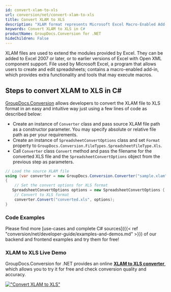 ```yaml
---
id: convert-xlam-to-xls
url: conversion/net/convert-xlam-to-xls
title: Convert XLAM to XLS
description: "XLAM format represents Microsoft Excel Macro-Enabled Add-In with .xlam extension. Learn how to convert XLAM to XLS file programmatically in C# language using GroupDocs.Conversion for .NET library."
keywords: Convert XLAM to XLS in C#
productName: GroupDocs.Conversion for .NET
hideChildren: False
---
```


XLAM files are used to extend the modules provided by Excel. They can be added to Excel 2007 or later, or to earlier versions of Excel with Open XML component support. File used by Microsoft Excel, a program that allows users to create and edit spreadsheets; contains a macro-enabled add-in, which provides extra functionality and tools that may execute macros.

## Steps to convert XLAM to XLS in C#

[GroupDocs.Conversion](https://products.groupdocs.com/conversion/net) allows developers to convert the XLAM file to XLS format in an easy and intuitive way just using a few lines of code as described below:

* Create an instance of `Converter` class and pass source XLAM file path as a constructor parameter. You may specify absolute or relative file path as per your requirements. 
* Create an instance of `SpreadsheetConvertOptions` class and set `Format` property to `GroupDocs.Conversion.FileTypes.SpreadsheetFileType.Xls`.
* Call `Converter` class `Convert` method and pass the filename for the converted XLS file and the `SpreadsheetConvertOptions` object from the previous step as parameters.

```csharp
// Load the source XLAM file
using (var converter = new GroupDocs.Conversion.Converter("sample.xlam"))
{
    // Set the convert options for XLS format
   SpreadsheetConvertOptions options = new SpreadsheetConvertOptions { Format = GroupDocs.Conversion.FileTypes.SpreadsheetFileType.Xls };
    // Convert to XLS format
    converter.Convert("converted.xls", options);
}
```

### Code Examples

Please find more [use-cases and complete C# sources]({{< ref "conversion/net/developer-guide/examples-and-demos.md" >}}) of our backend and frontend examples and try them for free!

### XLAM to XLS Live Demo

GroupDocs.Conversion for .NET provides an online [**XLAM to XLS converter**](https://products.groupdocs.app/conversion/xlam-to-xls), which allows you to try it for free and check conversion quality and accuracy.

[!["Convert XLAM to XLS"](conversion/net/images/convert-to-xls/convert-xlam-to-xls.png)](https://products.groupdocs.app/conversion/xlam-to-xls)